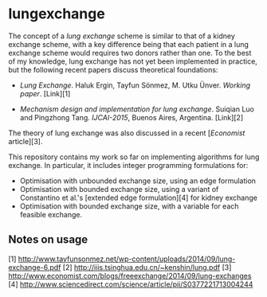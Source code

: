 # lungexchange

The concept of a _lung exchange_ scheme is similar to that of a kidney
exchange scheme, with a key difference being that each patient in a
lung exchange scheme would requires two donors rather than one. To the
best of my knowledge, lung exchange has not yet been implemented in
practice, but the following recent papers discuss theoretical foundations:

- _Lung Exchange_. Haluk Ergin, Tayfun Sönmez, M. Utku Ünver. _Working
  paper_. [Link][1]

- _Mechanism design and implementation for lung exchange_. Suiqian Luo and
  Pingzhong Tang. *IJCAI-2015*, Buenos Aires, Argentina. [Link][2]

The theory of lung exchange was also discussed in a recent
[_Economist_ article][3].

This repository contains my work so far on implementing algorithms for
lung exchange. In particular, it includes integer programming formulations
for:

- Optimisation with unbounded exchange size, using an edge formulation
- Optimisation with bounded exchange size, using a variant of Constantino et al.'s
  [extended edge formulation][4] for kidney exchange
- Optimisation with bounded exchange size, with a variable for each feasible
  exchange.

## Notes on usage



[1] http://www.tayfunsonmez.net/wp-content/uploads/2014/09/lung-exchange-6.pdf
[2] http://iiis.tsinghua.edu.cn/~kenshin/lung.pdf
[3] http://www.economist.com/blogs/freeexchange/2014/09/lung-exchanges
[4] http://www.sciencedirect.com/science/article/pii/S0377221713004244
